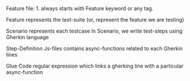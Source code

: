 Feature file:
    1. always starts with Feature keyword or any tag.


Feature
    represents the test-suite (or, represent the feature we are testing)

Scenario
    represents each testcase
    In Scenario, we write test-steps using Gherkin language


Step-Definition
    Js-files contains async-functions related to each Gherkin lines


Glue Code
    regular expression which links a gherking line with a particular async-function




